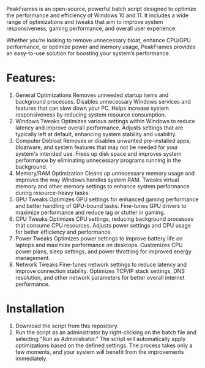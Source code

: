 PeakFrames is an open-source, powerful batch script designed to optimize the performance and efficiency of Windows 10 and 11. It includes a wide range of optimizations and tweaks that aim to improve system responsiveness, gaming performance, and overall user experience.

Whether you’re looking to remove unnecessary bloat, enhance CPU/GPU performance, or optimize power and memory usage, PeakFrames provides an easy-to-use solution for boosting your system’s performance.

# Features:
1. General Optimizations
Removes unneeded startup items and background processes.
Disables unnecessary Windows services and features that can slow down your PC.
Helps increase system responsiveness by reducing system resource consumption.
2. Windows Tweaks
Optimizes various settings within Windows to reduce latency and improve overall performance.
Adjusts settings that are typically left at default, enhancing system stability and usability.
3. Computer Debloat
Removes or disables unwanted pre-installed apps, bloatware, and system features that may not be needed for your system's intended use.
Frees up disk space and improves system performance by eliminating unnecessary programs running in the background.
4. Memory/RAM Optimization
Cleans up unnecessary memory usage and improves the way Windows handles system RAM.
Tweaks virtual memory and other memory settings to enhance system performance during resource-heavy tasks.
5. GPU Tweaks
Optimizes GPU settings for enhanced gaming performance and better handling of GPU-bound tasks.
Fine-tunes GPU drivers to maximize performance and reduce lag or stutter in gaming.
6. CPU Tweaks
Optimizes CPU settings, reducing background processes that consume CPU resources.
Adjusts power settings and CPU usage for better efficiency and performance.
7. Power Tweaks
Optimizes power settings to improve battery life on laptops and maximize performance on desktops.
Customizes CPU power plans, sleep settings, and power throttling for improved energy management.
8. Network Tweaks
Fine-tunes network settings to reduce latency and improve connection stability.
Optimizes TCP/IP stack settings, DNS resolution, and other network parameters for better overall internet performance.

# Installation
1. Download the script from this repository.
2. Run the script as an administrator by right-clicking on the batch file and selecting "Run as Administrator."
The script will automatically apply optimizations based on the defined settings. The process takes only a few moments, and your system will benefit from the improvements immediately.
